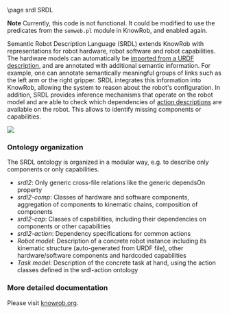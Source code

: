 \page srdl SRDL

**Note** Currently, this code is not functional. It could be modified to use the predicates
from the `semweb.pl` module in KnowRob, and enabled again.

Semantic Robot Description Language (SRDL) extends KnowRob with representations for robot hardware,
robot software and robot capabilities. The hardware models can automatically be
[imported from a URDF description](http://knowrob.org/doc/create_srdl_model),
and are annotated with additional semantic information.
For example, one can annotate semantically meaningful groups of links such
as the left arm or the right gripper. SRDL integrates
this information into KnowRob, allowing the system to reason about the robot's configuration.
In addition, SRDL provides inference mechanisms that operate on the robot model and
are able to check which dependencies of
[action descriptions](http://knowrob.org/doc/doc/modeling_tasks_and_actions)
are available on the robot. This allows to identify missing components or capabilities.

![ ](img/srdl.png)

### Ontology organization

The SRDL ontology is organized in a modular way, e.g. to describe only components or only capabilities.

* *srdl2*: Only generic cross-file relations like the generic dependsOn property
* *srdl2-comp*: Classes of hardware and software components, aggregation of components to kinematic chains, composition of components
* *srdl2-cap*: Classes of capabilities, including their dependencies on components or other capabilities
* *srdl2-action*: Dependency specifications for common actions
* *Robot model*: Description of a concrete robot instance including its kinematic structure (auto-generated from URDF file), other hardware/software components and hardcoded capabilities
* *Task model*: Description of the concrete task at hand, using the action classes defined in the srdl-action ontology

### More detailed documentation

Please visit [knowrob.org](http://knowrob.org/doc/srdl2_tutorial).
